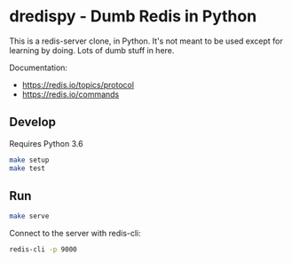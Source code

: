 # dredispy - Dumb Redis in Python

This is a redis-server clone, in Python. It's not meant to be used except for learning by doing. Lots of dumb stuff in here.

Documentation:

 - https://redis.io/topics/protocol
 - https://redis.io/commands


## Develop

Requires Python 3.6

```bash
make setup
make test
```

## Run

```bash
make serve
```

Connect to the server with redis-cli:

```bash
redis-cli -p 9000
```
